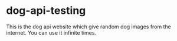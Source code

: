 # dog-api-testing
This is the dog api website which give random dog images from the internet. You can use it infinite times.
